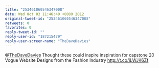 ```yaml
---
title: "253461060546347008"
date: Wed Oct 03 11:46:40 +0000 2012
original-tweet-id: "253461060546347008"
retweets: 0
favorites: 0
reply-tweet-id: ""
reply-user-id: "187215479"
reply-user-screen-name: "TheDaveDavies"
---
```

<a href="https://twitter.com/TheDaveDavies">@TheDaveDavies</a> Thought these could inspire inspiration for capstone  20 Vogue Website Designs from the Fashion Industry http://t.co/iLWJK6Zf

